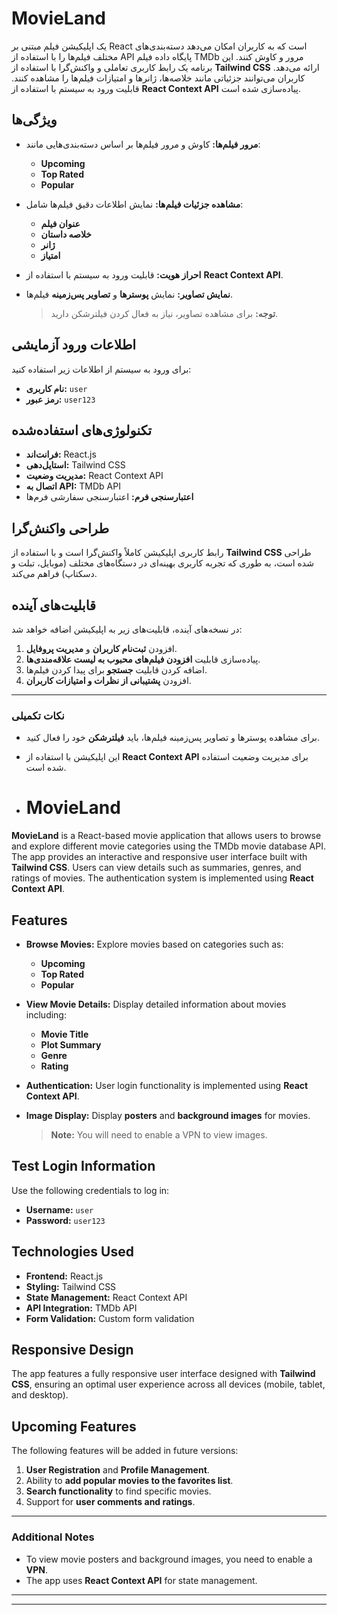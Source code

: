 # **MovieLand**

یک اپلیکیشن فیلم مبتنی بر React است که به کاربران امکان می‌دهد دسته‌بندی‌های مختلف فیلم‌ها را با استفاده از API پایگاه داده فیلم TMDb مرور و کاوش کنند. این برنامه یک رابط کاربری تعاملی و واکنش‌گرا با استفاده از **Tailwind CSS** ارائه می‌دهد. کاربران می‌توانند جزئیاتی مانند خلاصه‌ها، ژانرها و امتیازات فیلم‌ها را مشاهده کنند. قابلیت ورود به سیستم با استفاده از **React Context API** پیاده‌سازی شده است.

## **ویژگی‌ها**

- **مرور فیلم‌ها:** کاوش و مرور فیلم‌ها بر اساس دسته‌بندی‌هایی مانند:
  - **Upcoming**
  - **Top Rated**
  - **Popular**

- **مشاهده جزئیات فیلم‌ها:** نمایش اطلاعات دقیق فیلم‌ها شامل:
  - **عنوان فیلم**
  - **خلاصه داستان**
  - **ژانر**
  - **امتیاز**

- **احراز هویت:** قابلیت ورود به سیستم با استفاده از **React Context API**.

- **نمایش تصاویر:** نمایش **پوسترها** و **تصاویر پس‌زمینه** فیلم‌ها.
  > **توجه:** برای مشاهده تصاویر، نیاز به فعال کردن فیلترشکن دارید.

## **اطلاعات ورود آزمایشی**

برای ورود به سیستم از اطلاعات زیر استفاده کنید:

- **نام کاربری:** `user`
- **رمز عبور:** `user123`

## **تکنولوژی‌های استفاده‌شده**

- **فرانت‌اند:** React.js
- **استایل‌دهی:** Tailwind CSS
- **مدیریت وضعیت:** React Context API
- **اتصال به API:** TMDb API
- **اعتبارسنجی فرم:** اعتبارسنجی سفارشی فرم‌ها

## **طراحی واکنش‌گرا**

رابط کاربری اپلیکیشن کاملاً واکنش‌گرا است و با استفاده از **Tailwind CSS** طراحی شده است، به طوری که تجربه کاربری بهینه‌ای در دستگاه‌های مختلف (موبایل، تبلت و دسکتاپ) فراهم می‌کند.

## **قابلیت‌های آینده**

در نسخه‌های آینده، قابلیت‌های زیر به اپلیکیشن اضافه خواهد شد:

1. افزودن **ثبت‌نام کاربران** و **مدیریت پروفایل**.
2. پیاده‌سازی قابلیت **افزودن فیلم‌های محبوب به لیست علاقه‌مندی‌ها**.
3. اضافه کردن قابلیت **جستجو** برای پیدا کردن فیلم‌ها.
4. افزودن **پشتیبانی از نظرات و امتیازات کاربران**.

---

### **نکات تکمیلی**

- برای مشاهده پوسترها و تصاویر پس‌زمینه فیلم‌ها، باید **فیلترشکن** خود را فعال کنید.
- این اپلیکیشن با استفاده از **React Context API** برای مدیریت وضعیت استفاده شده است.

- # **MovieLand**

**MovieLand** is a React-based movie application that allows users to browse and explore different movie categories using the TMDb movie database API. The app provides an interactive and responsive user interface built with **Tailwind CSS**. Users can view details such as summaries, genres, and ratings of movies. The authentication system is implemented using **React Context API**.

## **Features**

- **Browse Movies:** Explore movies based on categories such as:
  - **Upcoming**
  - **Top Rated**
  - **Popular**

- **View Movie Details:** Display detailed information about movies including:
  - **Movie Title**
  - **Plot Summary**
  - **Genre**
  - **Rating**

- **Authentication:** User login functionality is implemented using **React Context API**.

- **Image Display:** Display **posters** and **background images** for movies.
  > **Note:** You will need to enable a VPN to view images.

## **Test Login Information**

Use the following credentials to log in:

- **Username:** `user`
- **Password:** `user123`

## **Technologies Used**

- **Frontend:** React.js
- **Styling:** Tailwind CSS
- **State Management:** React Context API
- **API Integration:** TMDb API
- **Form Validation:** Custom form validation

## **Responsive Design**

The app features a fully responsive user interface designed with **Tailwind CSS**, ensuring an optimal user experience across all devices (mobile, tablet, and desktop).

## **Upcoming Features**

The following features will be added in future versions:

1. **User Registration** and **Profile Management**.
2. Ability to **add popular movies to the favorites list**.
3. **Search functionality** to find specific movies.
4. Support for **user comments and ratings**.

---

### **Additional Notes**

- To view movie posters and background images, you need to enable a **VPN**.
- The app uses **React Context API** for state management.

---


---

